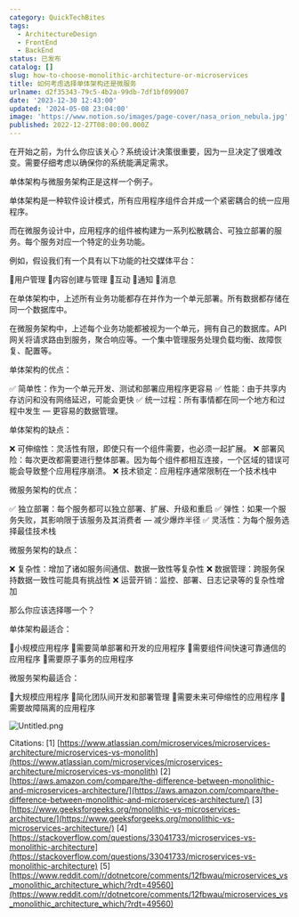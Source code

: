 ```yaml
---
category: QuickTechBites
tags:
  - ArchitectureDesign
  - FrontEnd
  - BackEnd
status: 已发布
catalog: []
slug: how-to-choose-monolithic-architecture-or-microservices
title: 如何考虑选择单体架构还是微服务
urlname: d2f35343-79c5-4b2a-99db-7df1bf099007
date: '2023-12-30 12:43:00'
updated: '2024-05-08 23:04:00'
image: 'https://www.notion.so/images/page-cover/nasa_orion_nebula.jpg'
published: 2022-12-27T08:00:00.000Z
---
```


在开始之前，为什么你应该关心？系统设计决策很重要，因为一旦决定了很难改变。需要仔细考虑以确保你的系统能满足需求。


单体架构与微服务架构正是这样一个例子。


单体架构是一种软件设计模式，所有应用程序组件合并成一个紧密耦合的统一应用程序。


而在微服务设计中，应用程序的组件被构建为一系列松散耦合、可独立部署的服务。每个服务对应一个特定的业务功能。


例如，假设我们有一个具有以下功能的社交媒体平台：


🔸用户管理
🔸内容创建与管理
🔸互动
🔸通知
🔸消息


在单体架构中，上述所有业务功能都存在并作为一个单元部署。所有数据都存储在同一个数据库中。


在微服务架构中，上述每个业务功能都被视为一个单元，拥有自己的数据库。API 网关将请求路由到服务，聚合响应等。一个集中管理服务处理负载均衡、故障恢复、配置等。


单体架构的优点：


✅ 简单性：作为一个单元开发、测试和部署应用程序更容易
✅ 性能：由于共享内存访问和没有网络延迟，可能会更快
✅ 统一过程：所有事情都在同一个地方和过程中发生 — 更容易的数据管理。


单体架构的缺点：


❌ 可伸缩性：灵活性有限，即使只有一个组件需要，也必须一起扩展。
❌ 部署风险：每次更改都需要进行整体部署。因为每个组件都相互连接，一个区域的错误可能会导致整个应用程序崩溃。
❌ 技术锁定：应用程序通常限制在一个技术栈中


微服务架构的优点：


✅ 独立部署：每个服务都可以独立部署、扩展、升级和重启
✅ 弹性：如果一个服务失败，其影响限于该服务及其消费者 — 减少爆炸半径
✅ 灵活性：为每个服务选择最佳技术栈


微服务架构的缺点：


❌ 复杂性：增加了诸如服务间通信、数据一致性等复杂性
❌ 数据管理：跨服务保持数据一致性可能具有挑战性
❌ 运营开销：监控、部署、日志记录等的复杂性增加


那么你应该选择哪一个？


单体架构最适合：


🔹小规模应用程序
🔹需要简单部署和开发的应用程序
🔹需要组件间快速可靠通信的应用程序
🔹需要原子事务的应用程序


微服务架构最适合：


🔸大规模应用程序
🔸简化团队间开发和部署管理
🔸需要未来可伸缩性的应用程序
🔸需要故障隔离的应用程序


![Untitled.png](https://prod-files-secure.s3.us-west-2.amazonaws.com/5d24fe63-e567-4804-86f9-9fdc62e13082/8d149051-cc00-4198-a3d7-e00805eb8f9e/Untitled.png?X-Amz-Algorithm=AWS4-HMAC-SHA256&X-Amz-Content-Sha256=UNSIGNED-PAYLOAD&X-Amz-Credential=ASIAZI2LB4666S4ZHAZJ%2F20250214%2Fus-west-2%2Fs3%2Faws4_request&X-Amz-Date=20250214T053701Z&X-Amz-Expires=3600&X-Amz-Security-Token=IQoJb3JpZ2luX2VjEP7%2F%2F%2F%2F%2F%2F%2F%2F%2F%2FwEaCXVzLXdlc3QtMiJGMEQCICGDIhCAdY7vpC4pe7ADHd1S6xNBm7dX9UBSDDJiiD%2FHAiBlPwIOcNNUqAGDX1qAIz0%2Fq4L3bp6uC7g2Cdl53ASB7Sr%2FAwgnEAAaDDYzNzQyMzE4MzgwNSIMWjbJ34oZzwr5O%2FiRKtwDmAOE%2BVPdUKm%2FfxRKUF4LkBoiddCQiKOu1GR3K%2BTN78B47q5%2BJK%2BmDfyXX76PbLpthTif0XjA4V4QJNq73uEuMs8TBUBWpZ2h8gmOO3sWhrtOurrpT7m9lVbaK42lG8vIQuzSBErvIpuPaU1S95p%2F89YvXQKgywEVh9m7KLb%2FAyYgsF6bekvLrBk%2Br4Wb7kF3CouPl%2FAECWRyMuW%2BmZVZBrPEZYsXMLu3a%2FrgvLxadZx9lmCIsc9mygoHgvOA12OfcZ723GnBNkngkbxrvk2sVKbO0qGPqW6A3T%2FXea8I181JcAHf9XMyKAn7T9TsKKZ6XWRez64Ne3nOHDARWxqhltearxd05afAV05btUcB01ARH9A%2BL3%2FfYUFnLil6ylDR3RnEMJyX9RYXA4kRlCrX80qVZ2xxumk3zPrPbVfHB2n6Ai6cfKXNL2r0RQhkS3AZ4EIEPaHzBCxsqBJ0g1DPa9M8BxxtMA0Zi%2BiOAefB9S%2Ff1fgv8AvUfxb3mUIUiVbe7YBeydAa9goh3mqrIVKDlP0mo5Nyb9QQuu0h76UyecTAMdBy1N%2BH%2BnuWLLkAeWRCjuJQjCnyuwzbrcVXOOPqhzJYF8Up9a2hkkUdeVboSvxpQzbRTtqMQyrZKeIwtKq7vQY6pgG8OG2Z29%2FsUeFPsxLY4epp5HCLkNzoc2wkQ%2Fw8ye%2B7PoVBCCo61v1zH0FUChRaegv7ihFrd2YKl1gp0n%2FUr%2B3XD5AITSlersPKJjrRrayv20HP4zKIAlZ1KOxFbOpvbfqMBJK5N8CbBa%2FObDqxMuJCsDXM56zKC%2BLyCCT3yHupuD3UlMfAkeeNWwJBgZvGsX6z8euk6PDCx%2FGjFNT0KkqQ1Kmx3AQ7&X-Amz-Signature=628f9fad6cc2e0ddad38c449e45c24e4406a1ba17f9929ada366de9c4e1b1cf8&X-Amz-SignedHeaders=host&x-id=GetObject)


Citations:
[1] [https://www.atlassian.com/microservices/microservices-architecture/microservices-vs-monolith](https://www.atlassian.com/microservices/microservices-architecture/microservices-vs-monolith)
[2] [https://aws.amazon.com/compare/the-difference-between-monolithic-and-microservices-architecture/](https://aws.amazon.com/compare/the-difference-between-monolithic-and-microservices-architecture/)
[3] [https://www.geeksforgeeks.org/monolithic-vs-microservices-architecture/](https://www.geeksforgeeks.org/monolithic-vs-microservices-architecture/)
[4] [https://stackoverflow.com/questions/33041733/microservices-vs-monolithic-architecture](https://stackoverflow.com/questions/33041733/microservices-vs-monolithic-architecture)
[5] [https://www.reddit.com/r/dotnetcore/comments/12fbwau/microservices_vs_monolithic_architecture_which/?rdt=49560](https://www.reddit.com/r/dotnetcore/comments/12fbwau/microservices_vs_monolithic_architecture_which/?rdt=49560)


